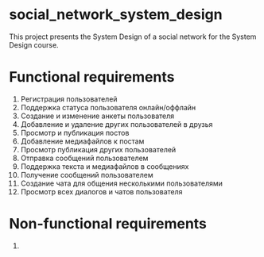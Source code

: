 # social_network_system_design
This project presents the System Design of a social network for the System Design course.

# Functional requirements

1. Регистрация пользователей
2. Поддержка статуса пользователя онлайн/оффлайн
3. Создание и изменение анкеты пользователя
4. Добавление и удаление других пользователей в друзья
5. Просмотр и публикация постов
6. Добавление медиафайлов к постам
7. Просмотр публикация других пользователей
8. Отправка сообщений пользователем
9. Поддержка текста и медиафайлов в сообщениях
10. Получение сообщений пользователем
11. Создание чата для общения несколькими пользователями
12. Просмотр всех диалогов и чатов пользователя


# Non-functional requirements

1. 
